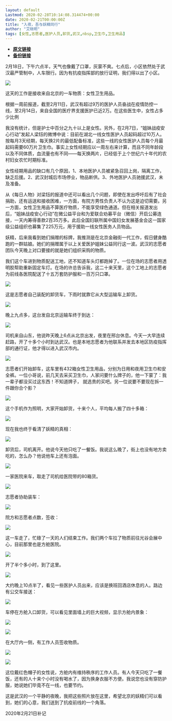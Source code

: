 ```yaml
---
layout: default
Lastmod: 2020-02-28T10:14:08.314474+00:00
date: 2020-02-21T00:00:00Z
title: "入夜，吾与妖精同行"
author: "艾晓明"
tags: [女性,志愿者,医护人员,卸货,武汉,nbsp,卫生巾,卫生用品]
---
```


* [**原文链接**](https://mp.weixin.qq.com/s/9XHZhJRNbUu3p_mnhMIESQ)
* [**备份链接**](https://archive.li/wip/eAO5i)


2月18日，下午六点半，天气也像戴了口罩，灰蒙不爽。七点后，小区依然处于武汉最严管制中，人车限行。因为有抗疫指挥部的放行证明，我们得以出了小区。

  

![](/images/post/6ed54b14c56d0367d276c57f6ab65a6e.jpg)

  

这天的工作是接收来自北京的一车物质：女性卫生用品。

根据一周前报道，截至2月11日，武汉有超过9万的医护人员奋战在疫情防控一线，至2月14日，来自全国的医疗界支援医护已近2万。在这些医生中，女性占多少比例

我没有统计，但是护士中百分之九十以上是女性。另外，在2月7日，“姐妹战疫安心行动”发起人梁钰的微博中说：目前在湖北一线女性医护人员起码超过10万人。按每月3天经期，每天换2片的最低配备标准，这些一线的女性医护人员每个月最起码需要60万片卫生巾。事实上女性经期应以一周左右来计算，而且不同年龄段以及不同体质，血流量也有不同——每天换两片，已经低于上个世纪六十年代的农村妇女农忙时期标准。

女性经期用品的缺口有几个原因，1、本地医护人员被紧急召回上岗，隔离工作，缺乏后援。2、武汉封城后市场停业，物品断供。3、外地医护人员驰援武汉，未及准备。

从《每日人物》对梁钰的报道中还可以看出几个问题，即使在发出呼吁后有了社会捐助，还有运送和接收困难，一方面，有院方男性负责人不认为这是迫切需要。另一方面，女性卫生用品不算医疗物质，不能享受绿色通道。但在相关报道发出后，“姐妹战疫安心行动”在微公益平台和为爱联合劝募平台（微信）开启公募连接，一天内筹得善款2百35万多。此后全国妇联所属中国妇女发展基金会这一国家级公益组织也募集了225万元，用于援助一线女性医务人员物品。

妖精，后来我看到她们捐赠的标牌，我推测是在北京金融街一代工作，假日健身酷跑的一群姑娘。她们的捐赠属于以上关爱医护姐妹公益同行这一波。武汉的志愿者团队今天晚上对口要接的就是她们组织采购的物质。

我们这个车进到物质配送工地，还不知道车头灯都跑掉了。一位在场的志愿者用透明胶帮助重新固定车灯。在场的许总告诉我，这二十来天里，这个工地上的志愿者为前线各医院配送了十五万套防护服和一百万只口罩。

![](/images/post/1a3974f5fa888d48d01871c640e557e5.jpg)

这是志愿者自己装配的卸货车，下雨时就靠它从大型运输车上卸货。

![](/images/post/fbc1ce48982587713de0a70a72aca552.jpg)

晚上九点多，这台发自北京运输车终于到达：  

![](/images/post/ba7170457847d0535e595e637a7b033d.jpg)

司机来自山东，他说昨天晚上6点从北京出发，夜里在邢台休息。今天一大早连续赶路，开了十多个小时到达武汉。也是本地志愿者为他联系并发去本地区防疫指挥部的通行证，他才得以进入武汉市内。  

![](/images/post/22aa34d3c6bdd328b34bac53ddc145b9.jpg)

志愿者们开始卸车，这车里有432箱女性卫生用品，分别为日用和夜用卫生巾和安全裤。一位小哥说，前几天去采买卫生巾，人家问要什么牌子的，他一下蒙了：我一辈子都没买过这东西！不知道牌子， 就选贵的买吧。另一位说要不要现在拆一件跟你合个影？

![](/images/post/ca672633000f8938217b083af7bfb859.jpg)

这个手机作为照明，大家开始卸货，十来个人，平均每人搬了四十多箱：  

![](/images/post/b0b324d966224647838a32426efbab60.jpg)

现在我也终于看清了妖精的真相：

![](/images/post/0df802f5a8e81b1304b321ab48736c6c.jpg)

卸货后，司机离开。他说今天他只吃了一餐饭。我说这么晚了，街上也没有地方卖吃的，怎么办？他说他车上还有泡面。  

![](/images/post/dde8cefd12883a474042c83986a50a1b.jpg)

一家医院来车，取走了司机给医院带的80箱货。  

![](/images/post/2ebf65d36b27d85a1e17cf25793d4798.jpg)

志愿者协助装车：  

![](/images/post/9dbf82416c01b5d33b65b4b257ddb22a.jpg)

院方和志愿者点数，签收：  

![](/images/post/1fea63aab5bd9bd3722e46915e609932.jpg)

这一车走了，忙碌了一天的人们结束工作。我们两个车拉了物质前往光谷会展中心，目前那里也是方舱医院。

![](/images/post/f6f630e9ab2a0a21825b3a06106f5998.jpg)

开了半个多小时，到了这里。  

![](/images/post/5789ab830e3b7c52ffa38411974419fb.jpg)

大约晚上10点半了，看见一些医护人员出来，应该是换班回酒店休息的人。路边有公交车接送：

![](/images/post/6723de043177cc3c488dfb732c5c806b.jpg)

车停在方舱入口卸货，可以看见里面墙上的巨大视频，显示方舱内景象：  

![](/images/post/cf2b0a27aa9cf52044f3515513be9434.jpg)

![](/images/post/a162aba2a28d081f49a2ff8b99b4d919.jpg)

在大厅内一侧，有工作人员签收物质。  

![](/images/post/83d6af7c8e199bb2dd8497a37f0a95fd.jpg)

![](/images/post/b17a618793e4647edf1271540ffef694.jpg)

这位戴红色帽子的女性说，方舱内有维持秩序的工作人员。有人今天只吃了一餐饭，还有的人十来个小时没有喝水了，因为换身衣服不方便。我说您也没有穿防护服，她说她们毕竟不在一线，也要节约。

这是武汉的一个平静的夜晚，我把这些照片放在这里，希望北京的妖精们可以看到，她们的心意，我们送到了抗疫前线的一个角落。

2020年2月21日补记

